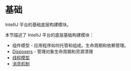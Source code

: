 <!-- Copyright 2000-2023 JetBrains s.r.o. and contributors. Use of this source code is governed by the Apache 2.0 license. -->

# 基础

<link-summary>IntelliJ 平台的基础底层构建模块。</link-summary>

本节描述了 IntelliJ 平台的底层基础构建模块：

* 组件模型 - 应用程序如何托管和组成。生命周期和依赖管理。
* [Disposers](disposers.md) - 管理对象生命周期和资源清理
* [线程模型](threading_model.md)
* [消息机制](messaging_infrastructure.md)
